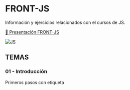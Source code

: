 # FRONT-JS
Información y ejercicios relacionados con el cursos de  JS.

[📒 Presentación FRONT-JS](https://docs.google.com/presentation/d/1rTIUbxueAOxUOdXNKrYtGgCswSCpzSENOLpReap8E5A/edit?usp=sharing)

[![JS](https://img.shields.io/badge/JavaScript-F7DF1E?style=for-the-badge&logo=javascript&logoColor=black)](https://docs.google.com/presentation/d/1rTIUbxueAOxUOdXNKrYtGgCswSCpzSENOLpReap8E5A/edit?usp=sharing)

## TEMAS

### 01 - Introducción 
Primeros pasos con etiqueta <SCRIPT>  y metodos básicos de window (alert, confirm)

[📎repositorio](https://github.com/albertomozo/JS-01-introduccion)

### 02 - Variables - DOM 

Uso de variables, document.getElementById() , ....

# EJERCICIOS DOCUMENTADOS

## Alumnos
[📒 Presentación JSON ALUMNOS](https://docs.google.com/presentation/d/1ov_qBhBvdle4v3f6GzU2Kr5V_fBrVNWauP4iPO5Px04/edit?usp=sharing)

[![JSON ALUMNOS](https://img.shields.io/badge/https://github.com/albertomozo/JS-11-000000?style=for-the-badge&logo=GITHUB&logoColor=white)
](https://github.com/albertomozo/JS-11)

img.shields.io/badge/DISCORD-000000?style=for-the-badge&logo=DISCORD&logoColor=white

## Materias

[📒 Presentación JS-10](https://docs.google.com/presentation/d/1tXUKUEa3w_v5qbha1FpAXqb702XYLhdiYFYOWrJVNkA/edit?usp=sharing)

[🐱](https://github.com/albertomozo/JS-10)

## traversing the DOM
[Manual DOM] : https://github.com/Laboratoria/bootcamp/tree/main/topics/browser/02-dom/01-dom

[Manual JS-10 - Bootstrap] : https://docs.google.com/presentation/d/1tXUKUEa3w_v5qbha1FpAXqb702XYLhdiYFYOWrJVNkA/edit#slide=id.g1d182c8501f_0_0

[](https://github.com/albertomozo/JS-10-BOOTSTRAP)

# FORMACIONES COMPLEMENTARIAS

## HTM-CSS

## VUE 

## PHP




